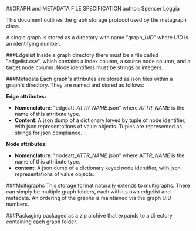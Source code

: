 ##GRAPH and METADATA FILE SPECIFICATION
author: Spencer Loggia

This document outlines the graph storage protocol used by the metagraph class.

A single graph is stored as a directory with name "graph_*UID*" where *UID* is an identifying number. 

###Edgelist
Inside a graph directory there must be a file called "edgelist.csv", which contains a index column, a source node column,
and a target node column. Node identifiers must be strings or integers.

###Metadata
Each graph's attributes are stored as json files within a graph's directory. They are named and stored as follows:

**Edge attributes:** 

- **Nomenclature**: "edgeatt_*ATTR_NAME*.json" where *ATTR_NAME* is the name of this attribute type.
- **Content**: A json dump of a dictionary keyed by tuple of node identifier, with json representations of value 
  objects. Tuples are represented as strings for json compliance.
 
**Node attributes:**
- **Nomenclature**: "nodeatt_*ATTR_NAME*.json" where *ATTR_NAME* is the name of this attribute type.
- **content**: A json dump of a dictionary keyed node identifier, with json representations of value objects.

###Multigraphs
This storage format naturally extends to multigraphs. There can simply be multiple graph folders, each with its own
edgelist and metadata. An ordering of the graphs is maintained via the graph UID numbers. 

###Packaging
packaged as a zip archive that expands to a directory containing each graph folder.
